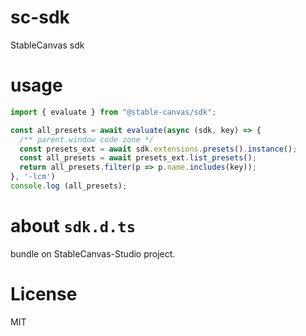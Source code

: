# sc-sdk
StableCanvas sdk

# usage

```ts
import { evaluate } from "@stable-canvas/sdk";

const all_presets = await evaluate(async (sdk, key) => {
  /** parent.window code zone */
  const presets_ext = await sdk.extensions.presets().instance();
  const all_presets = await presets_ext.list_presets();
  return all_presets.filter(p => p.name.includes(key));
}, '-lcm')
console.log (all_presets);

```

# about `sdk.d.ts`
bundle on StableCanvas-Studio project.

# License
MIT